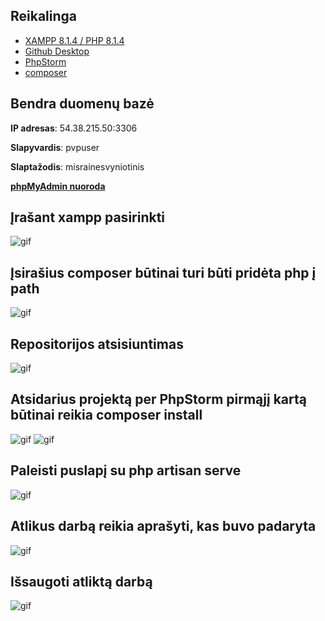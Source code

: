 ## Reikalinga
- [XAMPP 8.1.4 / PHP 8.1.4](https://www.apachefriends.org/download.html)
- [Github Desktop](https://desktop.github.com/)
- [PhpStorm](https://www.jetbrains.com/phpstorm/)
- [composer](https://getcomposer.org/download/)

## Bendra duomenų bazė
**IP adresas**: 54.38.215.50:3306

**Slapyvardis**: pvpuser

**Slaptažodis**: misrainesvyniotinis

**[phpMyAdmin nuoroda](http://54.38.215.50/phpmyadmin)**

## Įrašant xampp pasirinkti
![gif](https://i.imgur.com/EjDe3IW.png)

## Įsirašius composer būtinai turi būti pridėta php į path
![gif](https://i.imgur.com/TO4t8XL.png)


## Repositorijos atsisiuntimas
![gif](https://i.imgur.com/ZFDffhv.gif)

## Atsidarius projektą per PhpStorm pirmąjį kartą būtinai reikia composer install
![gif](https://i.imgur.com/3k7DN5I.png)
![gif](https://i.imgur.com/yDXjudY.png)

## Paleisti puslapį su php artisan serve
![gif](https://i.imgur.com/NdA4urH.png)

## Atlikus darbą reikia aprašyti, kas buvo padaryta
![gif](https://i.imgur.com/00MNFyC.png)

## Išsaugoti atliktą darbą
![gif](https://i.imgur.com/JP2IxZF.gif)



